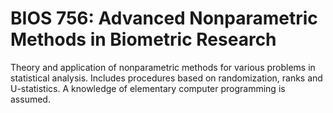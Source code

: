 # BIOS 756: Advanced Nonparametric Methods in Biometric Research

Theory and application of nonparametric methods for various problems in statistical analysis. Includes procedures based on randomization, ranks and U-statistics. A knowledge of elementary computer programming is assumed.